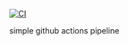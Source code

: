[![CI](https://github.com/pazderskipawel/githubactions/actions/workflows/cicd.yml/badge.svg)](https://github.com/pazderskipawel/githubactions/actions/workflows/cicd.yml)

simple github actions pipeline
